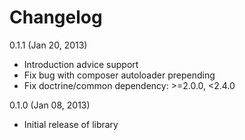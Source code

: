 Changelog
======

0.1.1 (Jan 20, 2013)
* Introduction advice support
* Fix bug with composer autoloader prepending
* Fix doctrine/common dependency: >=2.0.0, <2.4.0

0.1.0 (Jan 08, 2013)
* Initial release of library
